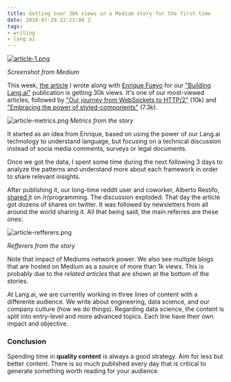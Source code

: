 ```yaml
---
title: Getting over 30k views in a Medium story for the first time
date: 2018-07-29 22:23:00 Z
tags:
- writing
- lang.ai
---
```


[![article-1.png](/uploads/article-1.png)](https://building.lang.ai/we-analyzed-the-github-issues-from-the-most-popular-front-end-frameworks-heres-what-we-found-c3491b26ec95)

*Screenshot from Medium*

This week, [the article](https://building.lang.ai/we-analyzed-the-github-issues-from-the-most-popular-front-end-frameworks-heres-what-we-found-c3491b26ec95) I wrote along with [Enrique Fueyo](http://twitter.com/efueyor) for our ["Building Lang.ai"](http://building.lang.ai) publication is getting 30k views. It's one of our most-viewed articles, followed by ["Our journey from WebSockets to HTTP/2"](https://building.lang.ai/our-journey-from-websockets-to-http-2-4d069c54effd) (10k) and ["Embracing the power of styled-components"](https://building.lang.ai/embracing-the-power-of-styled-components-7b79a166c01b) (7.3k).

![article-metrics.png](/uploads/article-metrics.png)
*Metrics from the story*

It started as an idea from Enrique, based on using the power of our Lang.ai technology to understand language, but focusing on a technical discussion instead of socia media comments, surveys or legal documents.

Once we got the data, I spent some time during the next following 3 days to analyze the patterns and understand more about each framework in order to share relevant insights.

After publishing it, our long-time reddit user and coworker, Alberto Restifo, [shared i](https://www.reddit.com/r/programming/comments/8qh6h5/we_analyzed_the_github_issues_from_the_most/?st=jk7e1ekx&sh=e830ebbd)t on /r/programming. The discussion exploded. That day the article got dozens of shares on twitter. It was followed by newsletters from all around the world sharing it. All that being said, the main referres are these ones:

![article-refferers.png](/uploads/article-refferers.png)

*Refferers from the story*

Note that impact of Mediums network power. We also see multiple blogs that are hosted on Medium as a source of more than 1k views. This is probably due to the *related articles* that are shown at the bottom of the stories.

At Lang.ai, we are currently working in three lines of content with a differente audience. We write about engineering, data science, and our company culture (how we do things). Regarding data science, the content is split into entry-level and more advanced topics. Each line have their own impact and objective.

### Conclusion

Spending time in **quality content** is always a good strategy. Aim for less but better content. There is so much published every day that is critical to generate something worth reading for your audience.